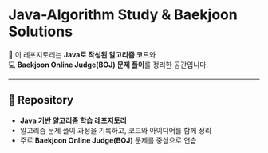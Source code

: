 # Java-Algorithm Study & Baekjoon Solutions
📂 이 레포지토리는 **Java로 작성된 알고리즘 코드**와  
💻 **Baekjoon Online Judge(BOJ) 문제 풀이**를 정리한 공간입니다.

---

## 📌 Repository
- **Java 기반 알고리즘 학습 레포지토리**
- 알고리즘 문제 풀이 과정을 기록하고, 코드와 아이디어를 함께 정리
- 주로 **Baekjoon Online Judge(BOJ)** 문제를 중심으로 연습
